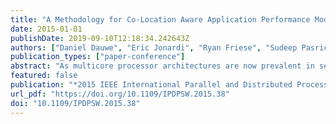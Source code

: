 ```yaml
---
title: "A Methodology for Co-Location Aware Application Performance Modeling in Multicore Computing"
date: 2015-01-01
publishDate: 2019-09-10T12:18:34.242643Z
authors: ["Daniel Dauwe", "Eric Jonardi", "Ryan Friese", "Sudeep Pasricha", "Anthony A. Maciejewski", admin, "Howard Jay Siegel"]
publication_types: ["paper-conference"]
abstract: "As multicore processor architectures are now prevalent in server nodes of parallel and distributed computing systems, it has become important to characterize the performance of applications run on these architectures. This study investigates the performance degradation an application experiences from memory interference due to other applications colocated on cores of the same multicore processor. We propose a methodology for designing models that are capable of utilizing varying amounts of information relating to an application and its co-located applications to predict the application's execution time performance degradation due to co-location. We evaluate the models sing several application co-location scenarios based on real world test data from two scientific benchmark suites on two server class Intel Xeon multicore processors."
featured: false
publication: "*2015 IEEE International Parallel and Distributed Processing Symposium Workshop, IPDPS 2015, Hyderabad, India, May 25-29, 2015*"
url_pdf: "https://doi.org/10.1109/IPDPSW.2015.38"
doi: "10.1109/IPDPSW.2015.38"
---
```


